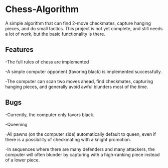 # Chess-Algorithm
A simple algorithm that can find 2-move checkmates, capture hanging pieces, and do small tactics. This project is not yet complete, and still needs a lot of work, but the basic functionality is there.

## Features


-The full rules of chess are implemented

-A simple computer opponent (favoring black) is implemented successfully.

-The computer can scan two moves ahead, find checkmates, capturing hanging pieces, and generally avoid awful blunders most of the time.

## Bugs
-Currently, the computer only favors black.

-Queening 

-All pawns (on the computer side) automatically default to queen, even if there is a possibility of checkmating with a knight promotion.

-In sequences where there are many defenders and many attackers, the computer will often blunder by capturing with a high-ranking piece instead of a lower piece.
